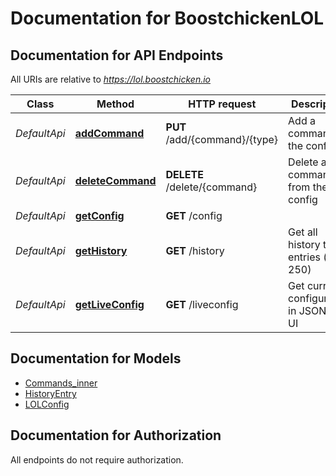 # Documentation for BoostchickenLOL

<a name="documentation-for-api-endpoints"></a>
## Documentation for API Endpoints

All URIs are relative to *https://lol.boostchicken.io*

| Class | Method | HTTP request | Description |
|------------ | ------------- | ------------- | -------------|
| *DefaultApi* | [**addCommand**](Apis/DefaultApi.md#addcommand) | **PUT** /add/{command}/{type} | Add a command  to the config |
*DefaultApi* | [**deleteCommand**](Apis/DefaultApi.md#deletecommand) | **DELETE** /delete/{command} | Delete a command from the config |
*DefaultApi* | [**getConfig**](Apis/DefaultApi.md#getconfig) | **GET** /config |  |
*DefaultApi* | [**getHistory**](Apis/DefaultApi.md#gethistory) | **GET** /history | Get all history tab entries (max 250) |
*DefaultApi* | [**getLiveConfig**](Apis/DefaultApi.md#getliveconfig) | **GET** /liveconfig | Get current configuration in JSON for UI |


<a name="documentation-for-models"></a>
## Documentation for Models

 - [Commands_inner](./Models/Commands_inner.md)
 - [HistoryEntry](./Models/HistoryEntry.md)
 - [LOLConfig](./Models/LOLConfig.md)


<a name="documentation-for-authorization"></a>
## Documentation for Authorization

All endpoints do not require authorization.
